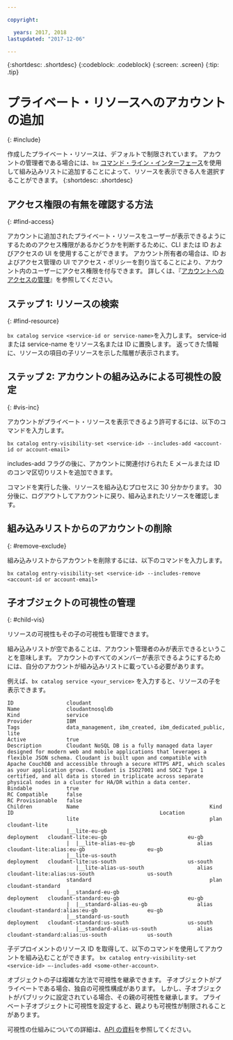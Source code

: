 ```yaml
---

copyright:

  years: 2017, 2018
lastupdated: "2017-12-06"

---
```


{:shortdesc: .shortdesc}
{:codeblock: .codeblock}
{:screen: .screen}
{:tip: .tip}

# プライベート・リソースへのアカウントの追加
{: #include}

作成したプライベート・リソースは、デフォルトで制限されています。 アカウントの管理者である場合には、`bx` [コマンド・ライン・インターフェース](/docs/cli/reference/bluemix_cli/bx_cli.html#bluemix_catalog_entry_visibility_set)を使用して組み込みリストに追加することによって、リソースを表示できる人を選択することができます。
{:shortdesc: .shortdesc}

## アクセス権限の有無を確認する方法
{: #find-access}

アカウントに追加されたプライベート・リソースをユーザーが表示できるようにするためのアクセス権限があるかどうかを判断するために、CLI または ID およびアクセスの UI を使用することができます。 アカウント所有者の場合は、ID およびアクセス管理の UI でアクセス・ポリシーを割り当てることにより、アカウント内のユーザーにアクセス権限を付与できます。 詳しくは、『[アカウントへのアクセスの管理](access.html)』を参照してください。

## ステップ 1: リソースの検索
{: #find-resource}

`bx catalog service <service-id or service-name>`を入力します。 service-id または service-name をリソース名または ID に置換します。 返ってきた情報に、リソースの項目の子リソースを示した階層が表示されます。

## ステップ 2: アカウントの組み込みによる可視性の設定
{: #vis-inc}

アカウントがプライベート・リソースを表示できるよう許可するには、以下のコマンドを入力します。

`bx catalog entry-visibility-set <service-id> --includes-add <account-id or account-email>`

includes-add フラグの後に、アカウントに関連付けられた E メールまたは ID のコンマ区切りリストを追加できます。

コマンドを実行した後、リソースを組み込むプロセスに 30 分かかります。 30 分後に、ログアウトしてアカウントに戻り、組み込まれたリソースを確認します。

## 組み込みリストからのアカウントの削除
{: #remove-exclude}

組み込みリストからアカウントを削除するには、以下のコマンドを入力します。

`bx catalog entry-visibility-set <service-id> --includes-remove <account-id or account-email>`

## 子オブジェクトの可視性の管理
{: #child-vis}

リソースの可視性もその子の可視性も管理できます。

組み込みリストが空であることは、アカウント管理者のみが表示できるということを意味します。 アカウントのすべてのメンバーが表示できるようにするためには、自分のアカウントが組み込みリストに載っている必要があります。

例えば、`bx catalog service <your_service>` を入力すると、リソースの子を表示できます。

```
ID                 cloudant
Name               cloudantnosqldb
Kind               service
Provider           IBM
Tags               data_management, ibm_created, ibm_dedicated_public, lite
Active             true
Description        Cloudant NoSQL DB is a fully managed data layer designed for modern web and mobile applications that leverages a flexible JSON schema. Cloudant is built upon and compatible with Apache CouchDB and accessible through a secure HTTPS API, which scales as your application grows. Cloudant is ISO27001 and SOC2 Type 1 certified, and all data is stored in triplicate across separate physical nodes in a cluster for HA/DR within a data center.
Bindable           true
RC Compatible      false
RC Provisionable   false
Children           Name                                          Kind         ID                                               Location
                   lite                                          plan         cloudant-lite
                   |__lite-eu-gb                             deployment   cloudant-lite:eu-gb                          eu-gb
                   |  |__lite-alias-eu-gb                    alias        cloudant-lite:alias:eu-gb                    eu-gb
                   |__lite-us-south                          deployment   cloudant-lite:us-south                       us-south
                      |__lite-alias-us-south                 alias        cloudant-lite:alias:us-south                 us-south
                   standard                                      plan         cloudant-standard
                   |__standard-eu-gb                         deployment   cloudant-standard:eu-gb                      eu-gb
                   |  |__standard-alias-eu-gb                alias        cloudant-standard:alias:eu-gb                eu-gb
                   |__standard-us-south                      deployment   cloudant-standard:us-south                   us-south
                      |__standard-alias-us-south             alias        cloudant-standard:alias:us-south             us-south
```

子デプロイメントのリソース ID を取得して、以下のコマンドを使用してアカウントを組み込むことができます。 `bx catalog entry-visibility-set <service-id> —-includes-add <some-other-account>`.

オブジェクトの子は複雑な方法で可視性を継承できます。 子オブジェクトがプライベートである場合、独自の可視性構成があります。 しかし、子オブジェクトがパブリックに設定されている場合、その親の可視性を継承します。 プライベート子オブジェクトに可視性を設定すると、親よりも可視性が制限されることがあります。

可視性の仕組みについての詳細は、[API の資料](https://console.bluemix.net/apidocs/682)を参照してください。
